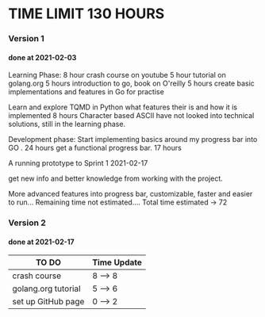 # TIME LIMIT 130 HOURS

### Version 1 
#### done at 2021-02-03

Learning Phase:
8 hour crash course on youtube
5 hour tutorial on golang.org
5 hours introduction to go, book on O'reilly
5 hours create basic implementations and features in Go for practise

Learn and explore TQMD in Python what features their is 
and how it is implemented 8 hours
Character based ASCII
have not looked into technical solutions, still in the learning phase.

Development phase:
Start implementing basics around my progress bar into GO . 24 hours
get a functional progress bar. 17 hours

A running prototype to Sprint 1 2021-02-17

get new info and better knowledge from working with the project.

More advanced features into progress bar, customizable, faster 
and easier to run...
Remaining time not estimated....
Total time estimated -> 72

### Version 2
#### done at 2021-02-17

| TO DO | Time Update |
| ------ | ----------- |
| crash course | 8 --> 8 |
| golang.org tutorial | 5 --> 6 |
| set up GitHub page | 0 --> 2 |

